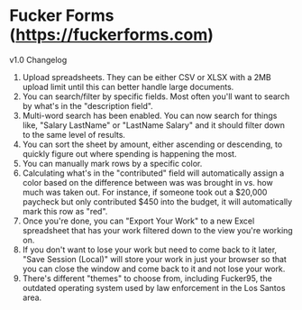 # Fucker Forms (https://fuckerforms.com)

v1.0 Changelog

1) Upload spreadsheets. They can be either CSV or XLSX with a 2MB upload limit until this can better handle large documents. 
2) You can search/filter by specific fields. Most often you'll want to search by what's in the "description field".
3) Multi-word search has been enabled. You can now search for things like, "Salary LastName" or "LastName Salary" and it should filter down to the same level of results. 
4) You can sort the sheet by amount, either ascending or descending, to quickly figure out where spending is happening the most. 
5) You can manually mark rows by a specific color. 
6) Calculating what's in the "contributed" field will automatically assign a color based on the difference between was was brought in vs. how much was taken out. For instance, if someone took out a $20,000 paycheck but only contributed $450 into the budget, it will automatically mark this row as "red". 
7) Once you're done, you can "Export Your Work" to a new Excel spreadsheet that has your work filtered down to the view you're working on. 
8) If you don't want to lose your work but need to come back to it later, "Save Session (Local)" will store your work in just your browser so that you can close the window and come back to it and not lose your work.
9) There's different "themes" to choose from, including Fucker95, the outdated operating system used by law enforcement in the Los Santos area. 
